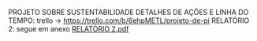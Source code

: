 PROJETO SOBRE SUSTENTABILIDADE 
DETALHES DE AÇÕES E LINHA DO TEMPO: trello -> 
https://trello.com/b/6ehpMETL/projeto-de-pi
RELATÓRIO 2: segue em anexo [RELATÓRIO 2.pdf](https://github.com/user-attachments/files/19558353/RELATORIO.2.pdf)



